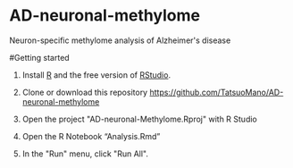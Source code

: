 # AD-neuronal-methylome
Neuron-specific methylome analysis of Alzheimer's disease

#Getting started
1. Install [R](http://www.r-project.org/) and the free version of 
[RStudio](http://rstudio.org/download/).

2. Clone or download this repository 
https://github.com/TatsuoMano/AD-neuronal-methylome
3. Open the project "AD-neuronal-Methylome.Rproj" with R Studio
4. Open the R Notebook “Analysis.Rmd”
5. In the "Run" menu, click "Run All".